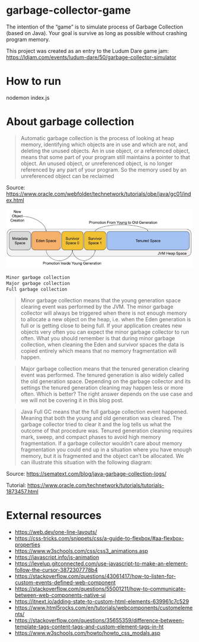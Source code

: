 # garbage-collector-game
The intention of the “game” is to simulate process of Garbage Collection (based on Java). 
Your goal is survive as long as possible without crashing program memory. 

This project was created as an entry to the Ludum Dare game jam: 
https://ldjam.com/events/ludum-dare/50/garbage-collector-simulator


# How to run
nodemon index.js

# About garbage collection

> Automatic garbage collection is the process of looking at heap memory, identifying which objects are in use and which are not, and deleting the unused objects. An in use object, or a referenced object, means that some part of your program still maintains a pointer to that object. An unused object, or unreferenced object, is no longer referenced by any part of your program. So the memory used by an unreferenced object can be reclaimed

Source: https://www.oracle.com/webfolder/technetwork/tutorials/obe/java/gc01/index.html

![](doc/gc-promotion.png)

    Minor garbage collection
    Major garbage collection
    Full garbage collection

> Minor garbage collection means that the young generation space clearing event was performed by the JVM. The minor garbage collector will always be triggered when there is not enough memory to allocate a new object on the heap, i.e. when the Eden generation is full or is getting close to being full. If your application creates new objects very often you can expect the minor garbage collector to run often. What you should remember is that during minor garbage collection, when cleaning the Eden and survivor spaces the data is copied entirely which means that no memory fragmentation will happen.

> Major garbage collection means that the tenured generation clearing event was performed. The tenured generation is also widely called the old generation space. Depending on the garbage collector and its settings the tenured generation cleaning may happen less or more often. Which is better? The right answer depends on the use case and we will not be covering it in this blog post.

> Java Full GC means that the full garbage collection event happened. Meaning that both the young and old generation was cleared. The garbage collector tried to clear it and the log tells us what the outcome of that procedure was. Tenured generation cleaning requires mark, sweep, and compact phases to avoid high memory fragmentation. If a garbage collector wouldn’t care about memory fragmentation you could end up in a situation where you have enough memory, but it is fragmented and the object can’t be allocated. We can illustrate this situation with the following diagram:

Source: https://sematext.com/blog/java-garbage-collection-logs/

Tutorial: https://www.oracle.com/technetwork/tutorials/tutorials-1873457.html

# External resources

- https://web.dev/one-line-layouts/
- https://css-tricks.com/snippets/css/a-guide-to-flexbox/#aa-flexbox-properties
- https://www.w3schools.com/css/css3_animations.asp
- https://javascript.info/js-animation
- https://levelup.gitconnected.com/use-javascript-to-make-an-element-follow-the-cursor-3872307778b4
- https://stackoverflow.com/questions/43061417/how-to-listen-for-custom-events-defined-web-component
- https://stackoverflow.com/questions/55001211/how-to-communicate-between-web-components-native-ui
- https://itnext.io/adding-state-to-custom-html-elements-639961c7c529
- https://www.html5rocks.com/en/tutorials/webcomponents/customelements/
- https://stackoverflow.com/questions/35655359/difference-between-template-tags-content-tags-and-custom-element-tags-in-ht
- https://www.w3schools.com/howto/howto_css_modals.asp